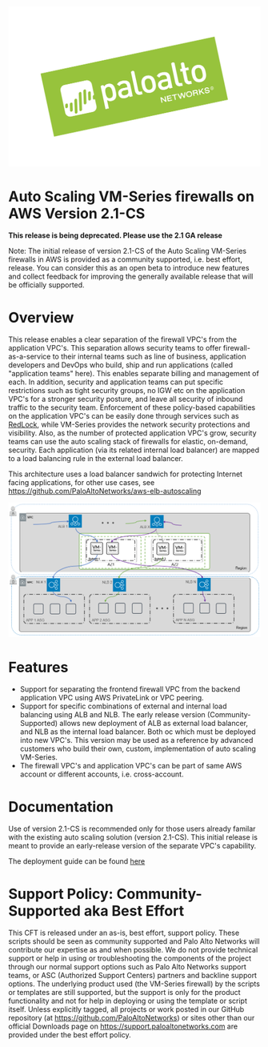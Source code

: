 ![alt_text](/Version-2.1-Community-Supported/pan-logo-badge-green-dark-kick-up.png "logo")

# Auto Scaling VM-Series firewalls on AWS Version 2.1-CS
**This release is being deprecated. Please use the 2.1 GA release**

Note: The initial release of version 2.1-CS of the Auto Scaling VM-Series firewalls in AWS is provided as a community supported, i.e. best effort, release. You can consider this as an open beta to introduce new features and collect feedback for improving the generally available release that will be officially supported.

# Overview
This release enables a clear separation of the firewall VPC's from the application VPC's. This separation allows security teams to offer firewall-as-a-service to their internal teams such as line of business, application developers and DevOps who build, ship and run applications (called "application teams" here). This enables separate billing and management of each. In addition, security and application teams can put specific restrictions such as tight security groups, no IGW etc on the application VPC's for a stronger security posture, and leave all security of inbound traffic to the security team. Enforcement of these policy-based capabilities on the application VPC's can be easily done through services such as [RedLock](https://www.paloaltonetworks.com/redlock), while VM-Series provides the network security protections and visibility. Also, as the number of protected application VPC's grow, security teams can use the auto scaling stack of firewalls for elastic, on-demand, security. Each application (via its related internal load balancer) are mapped to a load balancing rule in the external load balancer.

This architecture uses a load balancer sandwich for protecting Internet facing applications, for other use cases, see https://github.com/PaloAltoNetworks/aws-elb-autoscaling

![alt text](/Version-2.1-Community-Supported/cft_elb21CS.png?raw=true "Topology for the Auto Scaling VM-Series Firewalls on AWS Version 2.1")


# Features
* Support for separating the frontend firewall VPC from the backend application VPC using AWS PrivateLink or VPC peering.
* Support for specific combinations of external and internal load balancing using ALB and NLB. The early release version (Community-Supported) allows new deployment of ALB as external load balancer, and NLB as the internal load balancer. Both oc which must be deployed into new VPC's. This version may be used as a reference by advanced customers who build their own, custom, implementation of auto scaling VM-Series.
* The firewall VPC's and application VPC's can be part of same AWS account or different accounts, i.e. cross-account.

# Documentation
Use of version 2.1-CS is recommended only for those users already familar with the existing auto scaling solution (version 2.1-CS). This initial release is meant to provide an early-release version of the separate VPC's capability.

The deployment guide can be found [here](https://github.com/PaloAltoNetworks/aws-elb-autoscaling/blob/master/Version-2.1-Community-Supported/AWS_AutoScale2-1-Community-Supported.pdf)

# Support Policy: Community-Supported aka Best Effort
This CFT is released under an as-is, best effort, support policy. These scripts should be seen as community supported and Palo Alto Networks will contribute our expertise as and when possible. We do not provide technical support or help in using or troubleshooting the components of the project through our normal support options such as Palo Alto Networks support teams, or ASC (Authorized Support Centers) partners and backline support options. The underlying product used (the VM-Series firewall) by the scripts or templates are still supported, but the support is only for the product functionality and not for help in deploying or using the template or script itself. Unless explicitly tagged, all projects or work posted in our GitHub repository (at https://github.com/PaloAltoNetworks) or sites other than our official Downloads page on https://support.paloaltonetworks.com are provided under the best effort policy.
